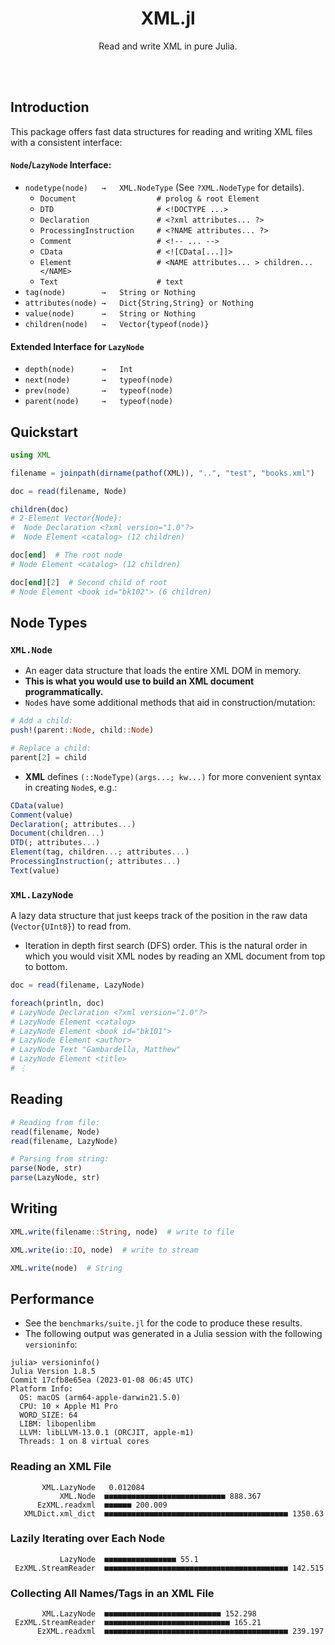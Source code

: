 <h1 align="center">XML.jl</h1>

<p align="center">Read and write XML in pure Julia.</p>

<br><br>

## Introduction

This package offers fast data structures for reading and writing XML files with a consistent interface:

#### `Node`/`LazyNode` Interface:

- `nodetype(node)   →   XML.NodeType` (See `?XML.NodeType` for details).
    - `Document                  # prolog & root Element`
    - `DTD                       # <!DOCTYPE ...>`
    - `Declaration               # <?xml attributes... ?>`
    - `ProcessingInstruction     # <?NAME attributes... ?>`
    - `Comment                   # <!-- ... -->`
    - `CData                     # <![CData[...]]>`
    - `Element                   # <NAME attributes... > children... </NAME>`
    - `Text                      # text`
- `tag(node)        →   String or Nothing`
- `attributes(node) →   Dict{String,String} or Nothing`
- `value(node)      →   String or Nothing`
- `children(node)   →   Vector{typeof(node)}`

#### Extended Interface for `LazyNode`

- `depth(node)      →   Int`
- `next(node)       →   typeof(node)`
- `prev(node)       →   typeof(node)`
- `parent(node)     →   typeof(node)`

## Quickstart

```julia
using XML

filename = joinpath(dirname(pathof(XML)), "..", "test", "books.xml")

doc = read(filename, Node)

children(doc)
# 2-Element Vector{Node}:
#  Node Declaration <?xml version="1.0"?>
#  Node Element <catalog> (12 children)

doc[end]  # The root node
# Node Element <catalog> (12 children)

doc[end][2]  # Second child of root
# Node Element <book id="bk102"> (6 children)
```

## Node Types

### `XML.Node`

- An eager data structure that loads the entire XML DOM in memory.
- **This is what you would use to build an XML document programmatically.**
- `Node`s have some additional methods that aid in construction/mutation:

```julia
# Add a child:
push!(parent::Node, child::Node)

# Replace a child:
parent[2] = child
```

- **XML** defines `(::NodeType)(args...; kw...)` for more convenient syntax in creating `Node`s, e.g.:

```julia
CData(value)
Comment(value)
Declaration(; attributes...)
Document(children...)
DTD(; attributes...)
Element(tag, children...; attributes...)
ProcessingInstruction(; attributes...)
Text(value)
```

### `XML.LazyNode`

A lazy data structure that just keeps track of the position in the raw data (`Vector{UInt8}`) to read from.

- Iteration in depth first search (DFS) order.  This is the natural order in which you would visit XML nodes by reading an XML document from top to bottom.

```julia
doc = read(filename, LazyNode)

foreach(println, doc)
# LazyNode Declaration <?xml version="1.0"?>
# LazyNode Element <catalog>
# LazyNode Element <book id="bk101">
# LazyNode Element <author>
# LazyNode Text "Gambardella, Matthew"
# LazyNode Element <title>
# ⋮
```


## Reading

```julia
# Reading from file:
read(filename, Node)
read(filename, LazyNode)

# Parsing from string:
parse(Node, str)
parse(LazyNode, str)

```

## Writing

```julia
XML.write(filename::String, node)  # write to file

XML.write(io::IO, node)  # write to stream

XML.write(node)  # String
```




## Performance

- See the `benchmarks/suite.jl` for the code to produce these results.
- The following output was generated in a Julia session with the following `versioninfo`:

```
julia> versioninfo()
Julia Version 1.8.5
Commit 17cfb8e65ea (2023-01-08 06:45 UTC)
Platform Info:
  OS: macOS (arm64-apple-darwin21.5.0)
  CPU: 10 × Apple M1 Pro
  WORD_SIZE: 64
  LIBM: libopenlibm
  LLVM: libLLVM-13.0.1 (ORCJIT, apple-m1)
  Threads: 1 on 8 virtual cores
```


### Reading an XML File

```
       XML.LazyNode   0.012084
           XML.Node  ■■■■■■■■■■■■■■■■■■■■■■■■■■■ 888.367
      EzXML.readxml  ■■■■■■ 200.009
   XMLDict.xml_dict  ■■■■■■■■■■■■■■■■■■■■■■■■■■■■■■■■■■■■■■■■■ 1350.63
```

### Lazily Iterating over Each Node
```
           LazyNode  ■■■■■■■■■■■■■■■■ 55.1
 EzXML.StreamReader  ■■■■■■■■■■■■■■■■■■■■■■■■■■■■■■■■■■■■■■■■■ 142.515
```

### Collecting All Names/Tags in an XML File
```
       XML.LazyNode  ■■■■■■■■■■■■■■■■■■■■■■■■■■ 152.298
 EzXML.StreamReader  ■■■■■■■■■■■■■■■■■■■■■■■■■■■■ 165.21
      EzXML.readxml  ■■■■■■■■■■■■■■■■■■■■■■■■■■■■■■■■■■■■■■■■■ 239.197
```
